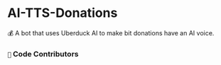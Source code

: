 # AI-TTS-Donations
💰 A bot that uses Uberduck AI to make bit donations have an AI voice.

### `🙌` Code Contributors